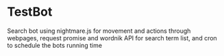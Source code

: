 # TestBot
Search bot using nightmare.js for movement and actions through webpages, request promise and wordnik API for search term list,
and cron to schedule the bots running time
